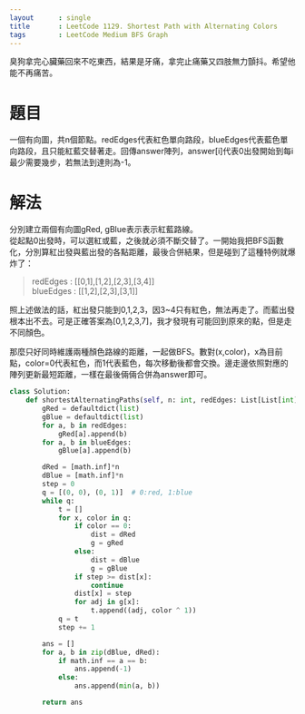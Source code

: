 ```yaml
---
layout      : single
title       : LeetCode 1129. Shortest Path with Alternating Colors
tags 		: LeetCode Medium BFS Graph
---
```

臭狗拿完心臟藥回來不吃東西，結果是牙痛，拿完止痛藥又四肢無力顫抖。希望他能不再痛苦。  

# 題目
一個有向圖，共n個節點。redEdges代表紅色單向路段，blueEdges代表藍色單向路段，且只能紅藍交替著走。回傳answer陣列，answer[i]代表0出發開始到每i最少需要幾步，若無法到達則為-1。

# 解法
分別建立兩個有向圖gRed, gBlue表示表示紅藍路線。  
從起點0出發時，可以選紅或藍，之後就必須不斷交替了。一開始我把BFS函數化，分別算紅出發與藍出發的各點距離，最後合併結果，但是碰到了這種特例就爆炸了：  
> redEdges : [[0,1],[1,2],[2,3],[3,4]]  
> blueEdges : [[1,2],[2,3],[3,1]]  

照上述做法的話，紅出發只能到0,1,2,3，因3~4只有紅色，無法再走了。而藍出發根本出不去。可是正確答案為[0,1,2,3,7]，我才發現有可能回到原來的點，但是走不同顏色。  

那麼只好同時維護兩種顏色路線的距離，一起做BFS。數對(x,color)，x為目前點，color=0代表紅色，而1代表藍色，每次移動後都會交換。邊走邊依照對應的陣列更新最短距離，一樣在最後倆倆合併為answer即可。

```python
class Solution:
    def shortestAlternatingPaths(self, n: int, redEdges: List[List[int]], blueEdges: List[List[int]]) -> List[int]:
        gRed = defaultdict(list)
        gBlue = defaultdict(list)
        for a, b in redEdges:
            gRed[a].append(b)
        for a, b in blueEdges:
            gBlue[a].append(b)

        dRed = [math.inf]*n
        dBlue = [math.inf]*n
        step = 0
        q = [(0, 0), (0, 1)]  # 0:red, 1:blue
        while q:
            t = []
            for x, color in q:
                if color == 0:
                    dist = dRed
                    g = gRed
                else:
                    dist = dBlue
                    g = gBlue
                if step >= dist[x]:
                    continue
                dist[x] = step
                for adj in g[x]:
                    t.append((adj, color ^ 1))
            q = t
            step += 1

        ans = []
        for a, b in zip(dBlue, dRed):
            if math.inf == a == b:
                ans.append(-1)
            else:
                ans.append(min(a, b))

        return ans

```
